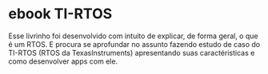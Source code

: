 # ebook TI-RTOS

Esse livrinho foi desenvolvido com intuito de explicar, de forma geral, o que é um RTOS. E procura se aprofundar no assunto fazendo estudo de caso do TI-RTOS (RTOS da TexasInstruments) apresentando suas caractéristicas e como desenvolver apps com ele.
